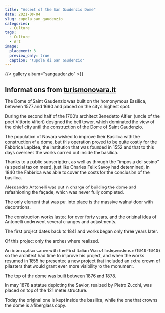 ```yaml
---
title: "Ascent of the San Gaudenzio Dome"
date: 2021-09-04
slug: cupola_san_gaudenzio
categories:
  - Culture
tags:
  - Culture
  - Art
image:
  placement: 3
  preview_only: true 
  caption: 'Cupola di San Gaudenzio'
---
```



{{< gallery album="sangaudenzio" >}}

## Informations from [turismonovara.it](https://www.turismonovara.it/en/ArtandHistoryDetail?Id=140)

The Dome of Saint Gaudenzio was built on the homonymous Basilica, between 1577 and 1690 and placed on the city’s highest spot. 

During the second half of the 1700’s architect Benedetto Alfieri (uncle of the poet Vittorio Alﬁeri) designed the bell tower, which dominated the view of the chief city until the construction of the Dome of Saint Gaudenzio.

The population of Novara wished to improve their Basilica with the construction of a dome, but this operation proved to be quite costly for the Fabbrica Lapidea, the institution that was founded in 1552 and that to this days oversees the works carried out inside the basilica. 

Thanks to a public subscription, as well as through the “imposta del sesino” (a special tax on meat), just like Charles Felix Savoy had determined, in 1840 the Fabbrica was able to cover the costs for the conclusion of the basilica. 

Alessandro Antonelli was put in charge of building the dome and refashioning the façade, which was never fully completed. 

The only element that was put into place is the massive walnut door with decorations. 

The construction works lasted for over forty years, and the original idea of Antonelli underwent several changes and adjustments. 

The first project dates back to 1841 and works began only three years later. 

Of this project only the arches where realized. 

An interruption came with the First Italian War of Independence (1848-1849) so the architect had time to improve his project, and when the works resumed in 1855 he presented a new project that included an extra crown of pilasters that would grant even more visibility to the monument. 

The top of the dome was built between 1876 and 1878. 

In may 1878 a statue depicting the Savior, realized by Pietro Zucchi, was placed on top of the 121 meter structure. 

Today the original one is kept inside the basilica, while the one that crowns the dome is a fiberglass copy.
